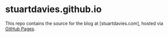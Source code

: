 # stuartdavies.github.io

This repo contains the source for the blog at [stuartdavies.com], hosted via [GitHub Pages](https://pages.github.com/).
